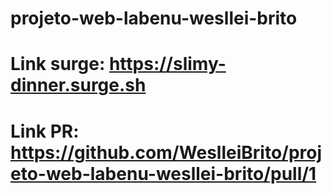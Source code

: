# projeto-web-labenu-wesllei-brito
# Link surge: https://slimy-dinner.surge.sh
# Link PR: https://github.com/WeslleiBrito/projeto-web-labenu-wesllei-brito/pull/1
#